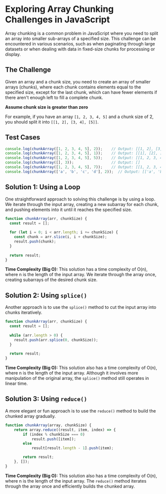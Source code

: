 # Exploring Array Chunking Challenges in JavaScript

Array chunking is a common problem in JavaScript where you need to split an array into smaller sub-arrays of a specified size. This challenge can be encountered in various scenarios, such as when paginating through large datasets or when dealing with data in fixed-size chunks for processing or display.

## The Challenge

Given an array and a chunk size, you need to create an array of smaller arrays (chunks), where each chunk contains elements equal to the specified size, except for the last chunk, which can have fewer elements if there aren't enough left to fill a complete chunk.

**Assume chunk size is greater than zero**

For example, if you have an array `[1, 2, 3, 4, 5]` and a chunk size of 2, you should split it into `[[1, 2], [3, 4], [5]]`.

## Test Cases

```javascript
console.log(chunkArray([1, 2, 3, 4, 5], 2));    // Output: [[1, 2], [3, 4], [5]]
console.log(chunkArray([1, 2, 3, 4, 5], 1));    // Output: [[1], [2], [3], [4], [5]]
console.log(chunkArray([1, 2, 3, 4, 5], 5));    // Output: [[1, 2, 3, 4, 5]]
console.log(chunkArray([], 3));                 // Output: []
console.log(chunkArray([1, 2, 3, 4, 5], 7));    // Output: [[1, 2, 3, 4, 5]]
console.log(chunkArray(['a', 'b', 'c', 'd'], 2));  // Output: [['a', 'b'], ['c', 'd']]
```

## Solution 1: Using a Loop

One straightforward approach to solving this challenge is by using a loop. We iterate through the input array, creating a new subarray for each chunk, and pushing elements into it until it reaches the specified size.

```javascript
function chunkArray(arr, chunkSize) {
  const result = [];
  
  for (let i = 0; i < arr.length; i += chunkSize) {
    const chunk = arr.slice(i, i + chunkSize);
    result.push(chunk);
  }
  
  return result;
}
```

**Time Complexity (Big O):** This solution has a time complexity of O(n), where n is the length of the input array. We iterate through the array once, creating subarrays of the desired chunk size.

## Solution 2: Using `splice()`

Another approach is to use the `splice()` method to cut the input array into chunks iteratively.

```javascript
function chunkArray(arr, chunkSize) {
  const result = [];
  
  while (arr.length > 0) {
    result.push(arr.splice(0, chunkSize));
  }
  
  return result;
}
```

**Time Complexity (Big O):** This solution also has a time complexity of O(n), where n is the length of the input array. Although it involves more manipulation of the original array, the `splice()` method still operates in linear time.

## Solution 3: Using `reduce()`

A more elegant or fun approach is to use the `reduce()` method to build the chunked array gradually.

```javascript
function chunkArray(array, chunkSize) {
    return array.reduce((result, item, index) => {
        if (index % chunkSize === 0)
            result.push([item]);
        else
            result[result.length - 1].push(item);

        return result;
    }, []);
}
```

**Time Complexity (Big O):** This solution also has a time complexity of O(n), where n is the length of the input array. The `reduce()` method iterates through the array once and efficiently builds the chunked array.
